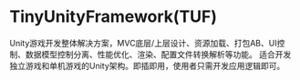 # TinyUnityFramework(TUF)
Unity游戏开发整体解决方案，MVC底层/上层设计、资源加载、打包AB、UI控制、数据模型控制分离、性能优化、渲染、配置文件转换解析等功能。
适合开发独立游戏和单机游戏的Unity架构。即插即用，使用者只需开发应用逻辑即可。


